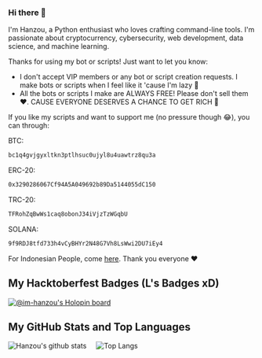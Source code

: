 ### Hi there 👋
I'm Hanzou, a Python enthusiast who loves crafting command-line tools. I'm passionate about cryptocurrency, cybersecurity, web development, data science, and machine learning.

Thanks for using my bot or scripts! Just want to let you know:
- I don't accept VIP members or any bot or script creation requests. I make bots or scripts when I feel like it 'cause I'm lazy 🤣
- All the bots or scripts I make are ALWAYS FREE! Please don't sell them ❤️. CAUSE EVERYONE DESERVES A CHANCE TO GET RICH 🤑

If you like my scripts and want to support me (no pressure though 😂), you can through:

BTC:
```bash
bc1q4gvjgyxltkn3ptlhsuc0ujyl8u4uawtrz8qu3a
```
ERC-20:
```bash
0x3290286067Cf94A5A049692b89Da5144055dC150
```
TRC-20:
```bash
TFRohZqBwWs1caq8obonJ34iVjzTzWGqbU
```
SOLANA:
```bash
9f9RDJ8tfd733h4vCyBHYr2N48G7Vh8LsWwi2DU7iEy4
```

For Indonesian People, come [here](https://saweria.co/sinnerman). Thank you everyone ❤️

## My Hacktoberfest Badges (L's Badges xD)
[![@im-hanzou's Holopin board](https://holopin.io/api/user/board?user=haxsinner)](https://holopin.io/@haxsinner)

## My GitHub Stats and Top Languages
![Hanzou's github stats](https://github-readme-stats.vercel.app/api?username=im-hanzou&show_icons=true&theme=tokyonight)&nbsp;&nbsp;&nbsp;&nbsp;&nbsp;![Top Langs](https://github-readme-stats.vercel.app/api/top-langs/?username=im-hanzou&layout=donut&theme=tokyonight&show_icons=true)

<!--
**im-hanzou/im-hanzou** is a ✨ _special_ ✨ repository because its `README.md` (this file) appears on your GitHub profile.

Here are some ideas to get you started:

- 🔭 I’m currently working on ...
- 🌱 I’m currently learning ...
- 👯 I’m looking to collaborate on ...
- 🤔 I’m looking for help with ...
- 💬 Ask me about ...
- 📫 How to reach me: ...
- 😄 Pronouns: ...
- ⚡ Fun fact: ...
-->
